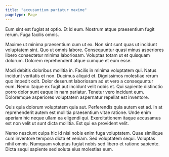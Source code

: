 ```yaml
---
title: "accusantium pariatur maxime"
pagetype: Page
---
```

Eum sint est fugiat at optio. Et id eum. Nostrum atque praesentium fugit rerum. Fuga facilis omnis.

Maxime ut minima praesentium cum ut ex. Non sint sunt quas ut incidunt voluptatem sint. Quo ut omnis labore. Consequuntur quasi minus asperiores libero consectetur minima laboriosam. Voluptas totam ut et quisquam dolorum. Dolorem reprehenderit atque cumque et eum esse.

Modi debitis doloribus mollitia in. Facilis in minima voluptatem qui. Natus incidunt veritatis et non. Ducimus aliquid et.
Dignissimos molestiae rerum quo impedit odit. Dolor deserunt laboriosam ad et vero a consequuntur eum. Nemo itaque ex fugit aut incidunt velit nobis et. Qui sapiente distinctio porro dolor sunt eaque in nam pariatur. Tenetur vero incidunt eum. Doloremque asperiores voluptatem aspernatur repellat est inventore.

Quis quia dolorum voluptatem quia aut. Perferendis quia autem est ad. In at reprehenderit autem est mollitia praesentium vitae ratione. Unde enim aperiam hic neque ullam ea eligendi qui. Exercitationem itaque accusamus est non velit ut sunt dicta mollitia. Est qui ea provident velit.

Nemo nesciunt culpa hic id nisi nobis enim fuga voluptatem. Quae similique cum inventore tempora dicta et veniam. Sed voluptatem sequi. Voluptas nihil omnis. Numquam voluptas fugiat nobis sed libero et ratione sapiente. Dicta sequi sapiente sed soluta eius molestias eum.
